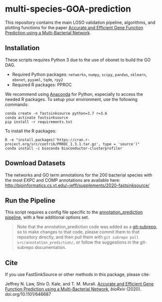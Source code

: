 # multi-species-GOA-prediction

This repository contains the main LOSO validation pipeline, algorithms, and plotting functions for the paper 
[Accurate and Efficient Gene Function Prediction using a Multi-Bacterial Network](https://doi.org/10.1101/646687).

## Installation
These scripts requires Python 3 due to the use of obonet to build the GO DAG.

- Required Python packages: `networkx`, `numpy`, `scipy`, `pandas`, `sklearn`, `obonet`, `pyyaml`, `tqdm`, `rpy2`
- Required R packages: PPROC

We recommend using [Anaconda](https://www.anaconda.com/) for Python, especially to access the needed R packages. 
To setup your environment, use the following commands:

```
conda create -n fastsinksource python=3.7 r=3.6
conda activate fastsinksource
pip install -r requirements.txt
```
To install the R packages:
```
R -e "install.packages('https://cran.r-project.org/src/contrib/PRROC_1.3.1.tar.gz', type = 'source')"
conda install -c bioconda bioconductor-clusterprofiler
```

## Download Datasets
The networks and GO term annotations for the 200 bacterial species with the most EXPC and COMP annotations are available here: http://bioinformatics.cs.vt.edu/~jeffl/supplements/2020-fastsinksource/

## Run the Pipeline
This script requires a config file specific to the [annotation_prediction pipeline](https://github.com/Murali-group/annotation-prediction), with a few additional options set.

> Note that the annotation_prediction code was added as a [git-subrepo](https://github.com/ingydotnet/git-subrepo), so to make changes to that code, please commit them to that repository directly, and then pull them with `git subrepo pull src/annotation_prediction/`, or follow the suggestions in the git-subrepo documentation.


## Cite
If you use FastSinkSource or other methods in this package, please cite:

Jeffrey N. Law, Shiv D. Kale, and T. M. Murali. [Accurate and Efficient Gene Function Prediction using a Multi-Bacterial Network](https://doi.org/10.1101/646687), _bioRxiv_ (2020). doi.org/10.1101/646687

